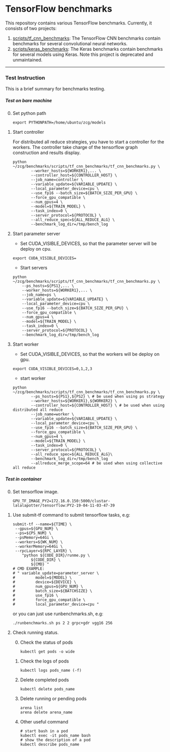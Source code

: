 # TensorFlow benchmarks
This repository contains various TensorFlow benchmarks. Currently, it consists of two projects:

1. [scripts/tf_cnn_benchmarks](https://github.com/tensorflow/benchmarks/tree/master/scripts/tf_cnn_benchmarks): The TensorFlow CNN benchmarks contain benchmarks for several convolutional neural networks.
2. [scripts/keras_benchmarks](https://github.com/tensorflow/benchmarks/tree/master/scripts/keras_benchmarks): The Keras benchmarks contain benchmarks for several models using Keras. Note this project is deprecated and unmaintained.

---

### Test Instruction

This is a brief summary for benchmarks testing.

##### Test on bare machine

0. Set python path

   ~~~shell
   export PYTHONPATH=/home/ubuntu/zcg/models
   ~~~

1. Start controller

   For distributed all reduce strategies, you have to start a controller for the workers. The controller take charge of the tensorflow graph construction and results display.

   ~~~shell
   python ~/zcg/benchmarks/scripts/tf_cnn_benchmarks/tf_cnn_benchmarks.py \
           --worker_hosts=${WORKER1},... \
           --controller_host=${CONTROLLER_HOST} \
           --job_name=controller \
           --variable_update=${VARIABLE_UPDATE} \
           --local_parameter_device=cpu \
           --use_fp16 --batch_size=${BATCH_SIZE_PER_GPU} \
           --force_gpu_compatible \
           --num_gpus=4 \
           --model=${TRAIN_MODEL} \
           --task_index=0 \
           --server_protocol=${PROTOCOL} \
           --all_reduce_spec=${ALL_REDUCE_ALG} \
           --benchmark_log_dir=/tmp/bench_log
   ~~~

2. Start parameter server

   + Set CUDA_VISIBLE_DEVICES, so that the parameter server will be deploy on cpu.

   ~~~shell
   export CUDA_VISIBLE_DEVICES=
   ~~~

   + Start servers

   ~~~shell
   python ~/zcg/benchmarks/scripts/tf_cnn_benchmarks/tf_cnn_benchmarks.py \
       --ps_hosts=${PS1},... \
       --worker_hosts=${WORKER1},... \
       --job_name=ps \
       --variable_update=${VARIABLE_UPDATE} \
       --local_parameter_device=cpu \
       --use_fp16 --batch_size=${BATCH_SIZE_PER_GPU} \
       --force_gpu_compatible \
       --num_gpus=4 \
       --model=${TRAIN_MODEL} \
       --task_index=0 \
       --server_protocol=${PROTOCOL} \
       --benchmark_log_dir=/tmp/bench_log
   ~~~

3. Start worker

   + Set CUDA_VISIBLE_DEVICES, so that the workers will be deploy on gpu.

   ~~~shell
   export CUDA_VISIBLE_DEVICES=0,1,2,3
   ~~~

   + start worker

   ~~~shell
   python ~/zcg/benchmarks/scripts/tf_cnn_benchmarks/tf_cnn_benchmarks.py \
           --ps_hosts=${PS1},${PS2} \ # be used when using ps strategy
           --worker_hosts=${WORKER1},${WORKER2} \
           --controller_host=${CONTROLLER_HOST} \ # be used when using distributed all reduce
           --job_name=worker \
           --variable_update=${VARIABLE_UPDATE} \
           --local_parameter_device=cpu \
           --use_fp16 --batch_size=${BATCH_SIZE_PER_GPU} \
           --force_gpu_compatible \
           --num_gpus=4 \
           --model=${TRAIN_MODEL} \
           --task_index=0 \
           --server_protocol=${PROTOCOL} \
           --all_reduce_spec=${ALL_REDUCE_ALG}\
           --benchmark_log_dir=/tmp/bench_log
           --allreduce_merge_scope=64 # be used when using collective all reduce
   ~~~

##### Test in container

0. Set tensorflow image.

   ~~~shell
   GPU_TF_IMAGE_PY2=172.16.0.150:5000/clustar-lalalapotter/tensorflow:PY2-19-04-11-03-47-39
   ~~~

1. Use submit-tf command to submit tensorflow tasks, e.g:

   ~~~shell
   submit-tf --name=${TIME} \
   	--gpus=${GPU_NUM} \
   	--ps=${PS_NUM} \
   	--psMemory=64Gi \
   	--workers=${WK_NUM} \
   	--workerMemory=64Gi \
   	--rpcLayer=${RPC_LAYER} \
       "python ${CODE_DIR}/runme.py \
           ${CODE_DIR} \
           ${CMD} "
   # CMD EXAMPLE:
   # " variable_update=parameter_server \
   #         model=${MODEL} \
   #         device=${DEVICE} \
   #         num_gpus=${GPU_NUM} \
   #         batch_size=${BATCHSIZE} \
   #         use_fp16 \
   #         force_gpu_compatible \
   #         local_parameter_device=cpu "
   ~~~

   or you can just use runbenchmarks.sh, e.g:

   ~~~shell
   ./runbenchmarks.sh ps 2 2 grpc+gdr vgg16 256
   ~~~

2. Check running status.

   0. Check the status of pods

      ~~~shell
      kubectl get pods -o wide
      ~~~

   1. Check the logs of pods

      ~~~shell
      kubectl logs pods_name (-f)
      ~~~

   2. Delete completed pods

      ~~~shell
      kubectl delete pods_name
      ~~~

   3. Delete running or pending pods

      ~~~shell
      arena list
      arena delete arena_name
      ~~~

   4. Other useful command

      ~~~shell
      # start bash in a pod
      kubectl exec -it pods_name bash
      # show the description of a pod
      kubectl describe pods_name
      ~~~